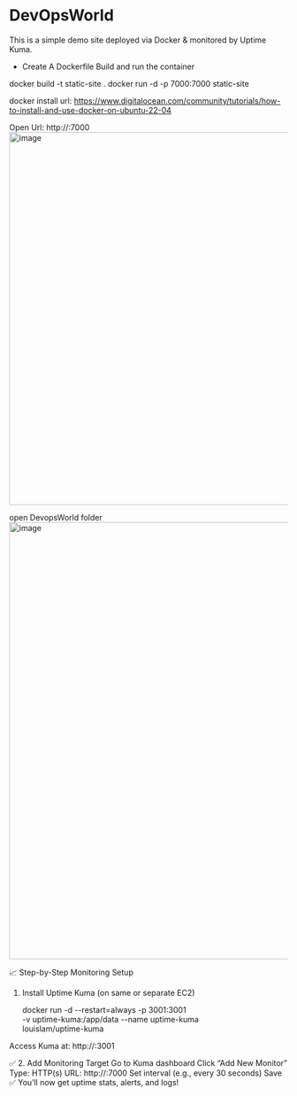 # DevOpsWorld
This is a simple demo site deployed via Docker &amp; monitored by Uptime Kuma.

* Create A Dockerfile
 Build and run the container

docker build -t static-site .
docker run -d -p 7000:7000 static-site

docker install url:
https://www.digitalocean.com/community/tutorials/how-to-install-and-use-docker-on-ubuntu-22-04

Open Url:
http://<your-ec2-ip>:7000
<img width="792" height="674" alt="image" src="https://github.com/user-attachments/assets/e7184b6e-dd91-49c2-ba1f-51bce41c0f18" />

open DevopsWorld folder
<img width="2014" height="790" alt="image" src="https://github.com/user-attachments/assets/95308a60-632a-44bc-9027-8acebdb1dbb4" />

📈 Step-by-Step Monitoring Setup
1. Install Uptime Kuma (on same or separate EC2)
   
   docker run -d --restart=always -p 3001:3001 \
  -v uptime-kuma:/app/data --name uptime-kuma \
  louislam/uptime-kuma

Access Kuma at: http://<your-ec2-ip>:3001

✅ 2. Add Monitoring Target
Go to Kuma dashboard
Click “Add New Monitor”
Type: HTTP(s)
URL: http://<your-ec2-ip>:7000
Set interval (e.g., every 30 seconds)
Save
✅ You’ll now get uptime stats, alerts, and logs!

